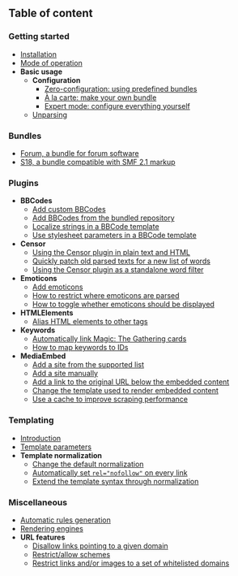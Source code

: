 ## Table of content

### **Getting started**
  * [Installation](https://github.com/s9e/TextFormatter/blob/master/docs/Cookbook/00_Getting_started/00_Installation.md)
  * [Mode of operation](https://github.com/s9e/TextFormatter/blob/master/docs/Cookbook/00_Getting_started/01_Mode_of_operation.md)
  * **Basic usage**
    * **Configuration**
      * [Zero-configuration: using predefined bundles](https://github.com/s9e/TextFormatter/blob/master/docs/Cookbook/00_Getting_started/Basic_usage/Configuration/00_ZeroConfig.md)
      * [À la carte: make your own bundle](https://github.com/s9e/TextFormatter/blob/master/docs/Cookbook/00_Getting_started/Basic_usage/Configuration/01_CustomBundle.md)
      * [Expert mode: configure everything yourself](https://github.com/s9e/TextFormatter/blob/master/docs/Cookbook/00_Getting_started/Basic_usage/Configuration/02_Expert.md)
    * [Unparsing](https://github.com/s9e/TextFormatter/blob/master/docs/Cookbook/00_Getting_started/Basic_usage/Unparsing.md)

### **Bundles**
  * [Forum, a bundle for forum software](https://github.com/s9e/TextFormatter/blob/master/docs/Cookbook/10_Bundles/Forum.md)
  * [S18, a bundle compatible with SMF 2.1 markup](https://github.com/s9e/TextFormatter/blob/master/docs/Cookbook/10_Bundles/S18.md)

### **Plugins**
  * **BBCodes**
    * [Add custom BBCodes](https://github.com/s9e/TextFormatter/blob/master/docs/Cookbook/30_Plugins/BBCodes/AddCustom.md)
    * [Add BBCodes from the bundled repository](https://github.com/s9e/TextFormatter/blob/master/docs/Cookbook/30_Plugins/BBCodes/AddFromRepository.md)
    * [Localize strings in a BBCode template](https://github.com/s9e/TextFormatter/blob/master/docs/Cookbook/30_Plugins/BBCodes/Localize.md)
    * [Use stylesheet parameters in a BBCode template](https://github.com/s9e/TextFormatter/blob/master/docs/Cookbook/30_Plugins/BBCodes/Parameters.md)
  * **Censor**
    * [Using the Censor plugin in plain text and HTML](https://github.com/s9e/TextFormatter/blob/master/docs/Cookbook/30_Plugins/Censor/CensorText.md)
    * [Quickly patch old parsed texts for a new list of words](https://github.com/s9e/TextFormatter/blob/master/docs/Cookbook/30_Plugins/Censor/Reparse.md)
    * [Using the Censor plugin as a standalone word filter](https://github.com/s9e/TextFormatter/blob/master/docs/Cookbook/30_Plugins/Censor/Standalone.md)
  * **Emoticons**
    * [Add emoticons](https://github.com/s9e/TextFormatter/blob/master/docs/Cookbook/30_Plugins/Emoticons/AddEmoticons.md)
    * [How to restrict where emoticons are parsed](https://github.com/s9e/TextFormatter/blob/master/docs/Cookbook/30_Plugins/Emoticons/ChangeRegexp.md)
    * [How to toggle whether emoticons should be displayed](https://github.com/s9e/TextFormatter/blob/master/docs/Cookbook/30_Plugins/Emoticons/ToggleRendering.md)
  * **HTMLElements**
    * [Alias HTML elements to other tags](https://github.com/s9e/TextFormatter/blob/master/docs/Cookbook/30_Plugins/HTMLElements/Aliases.md)
  * **Keywords**
    * [Automatically link Magic: The Gathering cards](https://github.com/s9e/TextFormatter/blob/master/docs/Cookbook/30_Plugins/Keywords/MTG.md)
    * [How to map keywords to IDs](https://github.com/s9e/TextFormatter/blob/master/docs/Cookbook/30_Plugins/Keywords/Map.md)
  * **MediaEmbed**
    * [Add a site from the supported list](https://github.com/s9e/TextFormatter/blob/master/docs/Cookbook/30_Plugins/MediaEmbed/AddBundled.md)
    * [Add a site manually](https://github.com/s9e/TextFormatter/blob/master/docs/Cookbook/30_Plugins/MediaEmbed/AddCustom.md)
    * [Add a link to the original URL below the embedded content](https://github.com/s9e/TextFormatter/blob/master/docs/Cookbook/30_Plugins/MediaEmbed/AppendTemplate.md)
    * [Change the template used to render embedded content](https://github.com/s9e/TextFormatter/blob/master/docs/Cookbook/30_Plugins/MediaEmbed/ChangeTemplate.md)
    * [Use a cache to improve scraping performance](https://github.com/s9e/TextFormatter/blob/master/docs/Cookbook/30_Plugins/MediaEmbed/PerformanceCacheDir.md)

### **Templating**
  * [Introduction](https://github.com/s9e/TextFormatter/blob/master/docs/Cookbook/40_Templating/00_Introduction.md)
  * [Template parameters](https://github.com/s9e/TextFormatter/blob/master/docs/Cookbook/40_Templating/TemplateParameters.md)
  * **Template normalization**
    * [Change the default normalization](https://github.com/s9e/TextFormatter/blob/master/docs/Cookbook/40_Templating/Template_normalization/01_ChangeDefault.md)
    * [Automatically set `rel="nofollow"` on every link](https://github.com/s9e/TextFormatter/blob/master/docs/Cookbook/40_Templating/Template_normalization/02_SetRelLink.md)
    * [Extend the template syntax through normalization](https://github.com/s9e/TextFormatter/blob/master/docs/Cookbook/40_Templating/Template_normalization/03_Extends.md)

### **Miscellaneous**
  * [Automatic rules generation](https://github.com/s9e/TextFormatter/blob/master/docs/Cookbook/50_Miscellaneous/AutomaticRulesGeneration.md)
  * [Rendering engines](https://github.com/s9e/TextFormatter/blob/master/docs/Cookbook/50_Miscellaneous/Renderers.md)
  * **URL features**
    * [Disallow links pointing to a given domain](https://github.com/s9e/TextFormatter/blob/master/docs/Cookbook/50_Miscellaneous/URL_features/DisallowHosts.md)
    * [Restrict/allow schemes](https://github.com/s9e/TextFormatter/blob/master/docs/Cookbook/50_Miscellaneous/URL_features/Protocols.md)
    * [Restrict links and/or images to a set of whitelisted domains](https://github.com/s9e/TextFormatter/blob/master/docs/Cookbook/50_Miscellaneous/URL_features/RestrictHosts.md)
